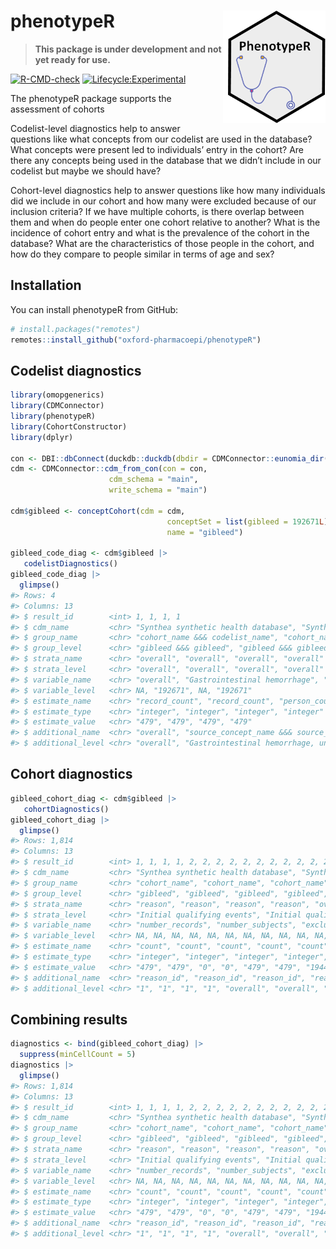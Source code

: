 
<!-- README.md is generated from README.Rmd. Please edit that file -->

# phenotypeR <img src="man/figures/logo.png" align="right" height="180"/>

<!-- badges: start -->

> **This package is under development and not yet ready for use.**

[![R-CMD-check](https://github.com/oxford-pharmacoepi/phenotypeR/actions/workflows/R-CMD-check.yaml/badge.svg)](https://github.com/oxford-pharmacoepi/phenotypeR/actions/workflows/R-CMD-check.yaml)
[![Lifecycle:Experimental](https://img.shields.io/badge/Lifecycle-Experimental-339999)](https://lifecycle.r-lib.org/articles/stages.html#experimental)

<!-- badges: end -->

The phenotypeR package supports the assessment of cohorts

Codelist-level diagnostics help to answer questions like what concepts
from our codelist are used in the database? What concepts were present
led to individuals’ entry in the cohort? Are there any concepts being
used in the database that we didn’t include in our codelist but maybe we
should have?

Cohort-level diagnostics help to answer questions like how many
individuals did we include in our cohort and how many were excluded
because of our inclusion criteria? If we have multiple cohorts, is there
overlap between them and when do people enter one cohort relative to
another? What is the incidence of cohort entry and what is the
prevalence of the cohort in the database? What are the characteristics
of those people in the cohort, and how do they compare to people similar
in terms of age and sex?

## Installation

You can install phenotypeR from GitHub:

``` r
# install.packages("remotes")
remotes::install_github("oxford-pharmacoepi/phenotypeR")
```

## Codelist diagnostics

``` r
library(omopgenerics)
library(CDMConnector)
library(phenotypeR)
library(CohortConstructor)
library(dplyr)

con <- DBI::dbConnect(duckdb::duckdb(dbdir = CDMConnector::eunomia_dir()))
cdm <- CDMConnector::cdm_from_con(con = con,
                      cdm_schema = "main",
                      write_schema = "main")

cdm$gibleed <- conceptCohort(cdm = cdm,
                                   conceptSet = list(gibleed = 192671L),
                                   name = "gibleed")

gibleed_code_diag <- cdm$gibleed |>
   codelistDiagnostics()
gibleed_code_diag |> 
  glimpse()
#> Rows: 4
#> Columns: 13
#> $ result_id        <int> 1, 1, 1, 1
#> $ cdm_name         <chr> "Synthea synthetic health database", "Synthea synthet…
#> $ group_name       <chr> "cohort_name &&& codelist_name", "cohort_name &&& cod…
#> $ group_level      <chr> "gibleed &&& gibleed", "gibleed &&& gibleed", "giblee…
#> $ strata_name      <chr> "overall", "overall", "overall", "overall"
#> $ strata_level     <chr> "overall", "overall", "overall", "overall"
#> $ variable_name    <chr> "overall", "Gastrointestinal hemorrhage", "overall", …
#> $ variable_level   <chr> NA, "192671", NA, "192671"
#> $ estimate_name    <chr> "record_count", "record_count", "person_count", "pers…
#> $ estimate_type    <chr> "integer", "integer", "integer", "integer"
#> $ estimate_value   <chr> "479", "479", "479", "479"
#> $ additional_name  <chr> "overall", "source_concept_name &&& source_concept_id…
#> $ additional_level <chr> "overall", "Gastrointestinal hemorrhage, unspecified …
```

## Cohort diagnostics

``` r
gibleed_cohort_diag <- cdm$gibleed |>
   cohortDiagnostics()
gibleed_cohort_diag |> 
  glimpse()
#> Rows: 1,814
#> Columns: 13
#> $ result_id        <int> 1, 1, 1, 1, 2, 2, 2, 2, 2, 2, 2, 2, 2, 2, 2, 2, 2, 2,…
#> $ cdm_name         <chr> "Synthea synthetic health database", "Synthea synthet…
#> $ group_name       <chr> "cohort_name", "cohort_name", "cohort_name", "cohort_…
#> $ group_level      <chr> "gibleed", "gibleed", "gibleed", "gibleed", "gibleed"…
#> $ strata_name      <chr> "reason", "reason", "reason", "reason", "overall", "o…
#> $ strata_level     <chr> "Initial qualifying events", "Initial qualifying even…
#> $ variable_name    <chr> "number_records", "number_subjects", "excluded_record…
#> $ variable_level   <chr> NA, NA, NA, NA, NA, NA, NA, NA, NA, NA, NA, NA, NA, N…
#> $ estimate_name    <chr> "count", "count", "count", "count", "count", "count",…
#> $ estimate_type    <chr> "integer", "integer", "integer", "integer", "integer"…
#> $ estimate_value   <chr> "479", "479", "0", "0", "479", "479", "1944-01-20", "…
#> $ additional_name  <chr> "reason_id", "reason_id", "reason_id", "reason_id", "…
#> $ additional_level <chr> "1", "1", "1", "1", "overall", "overall", "overall", …
```

## Combining results

``` r
diagnostics <- bind(gibleed_cohort_diag) |> 
  suppress(minCellCount = 5)
diagnostics |> 
  glimpse()
#> Rows: 1,814
#> Columns: 13
#> $ result_id        <int> 1, 1, 1, 1, 2, 2, 2, 2, 2, 2, 2, 2, 2, 2, 2, 2, 2, 2,…
#> $ cdm_name         <chr> "Synthea synthetic health database", "Synthea synthet…
#> $ group_name       <chr> "cohort_name", "cohort_name", "cohort_name", "cohort_…
#> $ group_level      <chr> "gibleed", "gibleed", "gibleed", "gibleed", "gibleed"…
#> $ strata_name      <chr> "reason", "reason", "reason", "reason", "overall", "o…
#> $ strata_level     <chr> "Initial qualifying events", "Initial qualifying even…
#> $ variable_name    <chr> "number_records", "number_subjects", "excluded_record…
#> $ variable_level   <chr> NA, NA, NA, NA, NA, NA, NA, NA, NA, NA, NA, NA, NA, N…
#> $ estimate_name    <chr> "count", "count", "count", "count", "count", "count",…
#> $ estimate_type    <chr> "integer", "integer", "integer", "integer", "integer"…
#> $ estimate_value   <chr> "479", "479", "0", "0", "479", "479", "1944-01-20", "…
#> $ additional_name  <chr> "reason_id", "reason_id", "reason_id", "reason_id", "…
#> $ additional_level <chr> "1", "1", "1", "1", "overall", "overall", "overall", …
```
